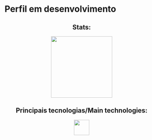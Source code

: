 # Perfil em desenvolvimento

<section><!-- Presentation -->
<h1></h1>
  
</section>

<section align="center" style="display:inline_block"> <!-- Most used languages -->
  <article>
    <h2>Stats:</h2>
    <img height="200em" src="https://github-readme-stats.vercel.app/api/top-langs/?username=HenriqueMN&layout=compact&langs_count=7&theme=swift"/>
  </article>
  <article style="display: inline_block" >
    <h2>Principais tecnologias/Main technologies:</h2>
    <img height="50" width="50" src="https://cdn.jsdelivr.net/gh/devicons/devicon@latest/icons/java/java-original.svg" />
  </article>
</section>
